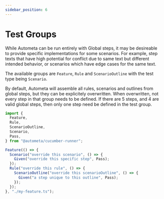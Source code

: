 ```yaml
---
sidebar_position: 6
---
```


# Test Groups

While Autometa can be run entirely with Global steps, it may be desireable
to provide specific implementations for some scenarios. For example, step texts
that have high potential for conflict due to same text but different intended
behavior, or scenarios which have edge cases for the same text.

The available groups are `Feature`, `Rule` and `ScenarioOutline` with the test type being `Scenario`.

By default, Autometa will assemble all rules, scenarios and outlines from
global steps, but they can be explicitely overwritten. When overwritten, not
every step in that group needs to be defined. If there are 5 steps, and 4 are valid global steps, then only one step need be defined in the test group.

```ts
import {
  Feature,
  Rule,
  ScenarioOutline,
  Scenario,
  Pass,
} from "@autometa/cucumber-runner";

Feature(() => {
  Scenario("override this scenario", () => {
    Given("override this specific step", Pass);
  });
  Rule("override this rule", () => {
    ScenarioOutline("override this scenarioOutline", () => {
      Given("a step unique to this outline", Pass);
    });
  });
}, "./my-feature.ts");
```
